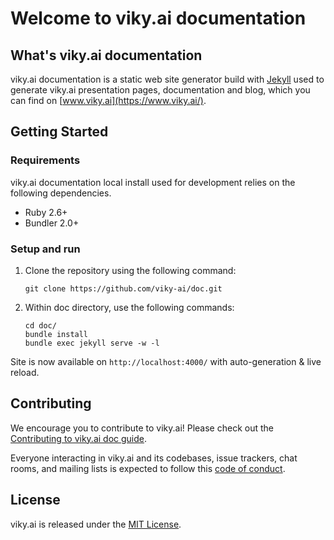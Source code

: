 # Welcome to viky.ai documentation


## What's viky.ai documentation


viky.ai documentation is a static web site generator build with [Jekyll](https://jekyllrb.com/) used to generate viky.ai presentation pages, documentation and blog, which you can find on [www.viky.ai](https://www.viky.ai/).


## Getting Started

### Requirements

viky.ai documentation local install used for development relies on the following dependencies.

* Ruby 2.6+
* Bundler 2.0+

### Setup and run

1. Clone the repository using the following command:
   ```
   git clone https://github.com/viky-ai/doc.git
   ```

2. Within doc directory, use the following commands:
   ```
   cd doc/
   bundle install
   bundle exec jekyll serve -w -l
   ```

Site is now available on `http://localhost:4000/` with auto-generation & live reload.


## Contributing

We encourage you to contribute to viky.ai! Please check out the [Contributing to viky.ai doc guide](CONTRIBUTING.md).

Everyone interacting in viky.ai and its codebases, issue trackers, chat rooms, and mailing lists is expected to follow this [code of conduct](CODE_OF_CONDUCT.md).

## License

viky.ai is released under the [MIT License](LICENCE.txt).
